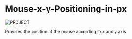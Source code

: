 # Mouse-x-y-Positioning-in-px
![PROJECT](https://github.com/keshavkumar143/Mouse-x-y-Positioning-in-px/assets/93115745/11e92349-f64f-4b36-be69-4646257b49b2)

Provides the position of the mouse according to x and y axis
